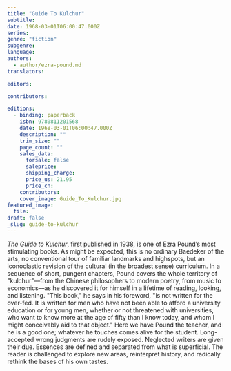 ```yaml
---
title: "Guide To Kulchur"
subtitle:
date: 1968-03-01T06:00:47.000Z
series:
genre: "fiction"
subgenre:
language:
authors:
  - author/ezra-pound.md
translators:

editors:

contributors:

editions:
  - binding: paperback
    isbn: 9780811201568
    date: 1968-03-01T06:00:47.000Z
    description: ""
    trim_size: ""
    page_count: ""
    sales_data:
      forsale: false
      saleprice:
      shipping_charge:
      price_us: 21.95
      price_cn:
    contributors:
    cover_image: Guide_To_Kulchur.jpg
featured_image:
  file:
draft: false
_slug: guide-to-kulchur
---
```


_The Guide to Kulchur_, first published in 1938, is one of Ezra Pound’s most stimulating books. As might be expected, this is no ordinary Baedeker of the arts, no conventional tour of familiar landmarks and highspots, but an iconoclastic revision of the cultural (in the broadest sense) curriculum. In a sequence of short, pungent chapters, Pound covers the whole territory of "kulchur"––from the Chinese philosophers to modern poetry, from music to economics––as he discovered it for himself in a lifetime of reading, looking, and listening. "This book," he says in his foreword, "is not written for the over-fed. It is written for men who have not been able to afford a university education or for young men, whether or not threatened with universities, who want to know more at the age of fifty than I know today, and whom I might conceivably aid to that object." Here we have Pound the teacher, and he is a good one; whatever he touches comes alive for the student. Long-accepted wrong judgments are rudely exposed. Neglected writers are given their due. Essences are defined and separated from what is superficial. The reader is challenged to explore new areas, reinterpret history, and radically rethink the bases of his own tastes.

